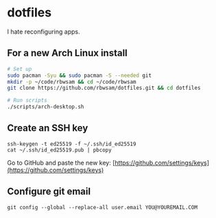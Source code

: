 # dotfiles

I hate reconfiguring apps.

## For a new Arch Linux install

```bash
# Set up
sudo pacman -Syu && sudo pacman -S --needed git
mkdir -p ~/code/rbwsam && cd ~/code/rbwsam
git clone https://github.com/rbwsam/dotfiles.git && cd dotfiles

# Run scripts
./scripts/arch-desktop.sh
```

## Create an SSH key

```
ssh-keygen -t ed25519 -f ~/.ssh/id_ed25519
cat ~/.ssh/id_ed25519.pub | pbcopy
```

Go to GitHub and paste the new key: [https://github.com/settings/keys](https://github.com/settings/keys)

## Configure git email

```
git config --global --replace-all user.email YOU@YOUREMAIL.COM
```
